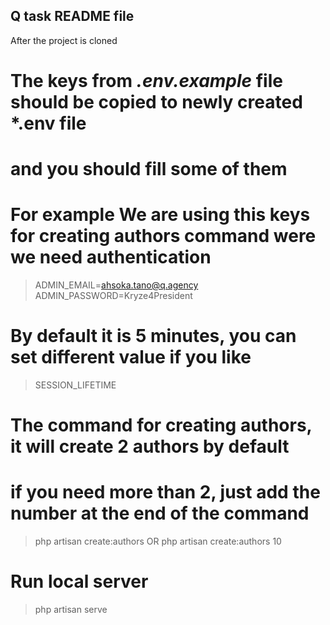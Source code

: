 ## Q task README file

After the project is cloned 

# The keys from ***.env.example*** file should be copied to newly created ***.env** file
# and you should fill some of them

# For example We are using this keys for creating authors command were we need authentication
> ADMIN_EMAIL=ahsoka.tano@q.agency
> ADMIN_PASSWORD=Kryze4President

# By default it is 5 minutes, you can set different value if you like
> SESSION_LIFETIME

# The command for creating authors, it will create 2 authors by default
# if you need more than 2, just add the number at the end of the command

> php artisan create:authors
> OR
> php artisan create:authors 10

# Run local server
> php artisan serve
